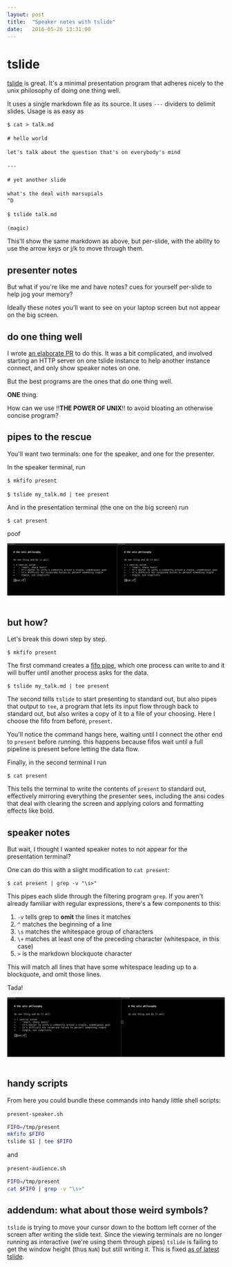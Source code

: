 ```yaml
---
layout: post
title:  "Speaker notes with tslide"
date:   2016-05-26 13:31:00
---
```


# tslide

[tslide][] is great. It's a minimal presentation program that adheres nicely to
the unix philosophy of doing one thing well.

It uses a single markdown file as its source. It uses `---` dividers to delimit
slides. Usage is as easy as

```
$ cat > talk.md

# hello world

let's talk about the question that's on everybody's mind

---

# yet another slide

what's the deal with marsupials
^D

$ tslide talk.md

(magic)

```

This'll show the same markdown as above, but per-slide, with the ability to use
the arrow keys or j/k to move through them.


## presenter notes

But what if you're like me and have notes? cues for yourself per-slide to help
jog your memory?

Ideally these notes you'll want to see on your laptop screen but not appear on
the big screen.


## do one thing well

I wrote [an elaborate PR](https://github.com/dominictarr/tslide/pull/9) to do
this. It was a bit complicated, and involved starting an HTTP server on one
tslide instance to help another instance connect, and only show speaker notes on
one.

But the best programs are the ones that do one thing well.

**ONE** thing.

How can we use !!**THE POWER OF UNIX**!! to avoid bloating an otherwise concise
program?


## pipes to the rescue

You'll want two terminals: one for the speaker, and one for the presenter.

In the speaker terminal, run

```
$ mkfifo present

$ tslide my_talk.md | tee present
```

And in the presentation terminal (the one on the big screen) run

```
$ cat present
```

poof

<center>
  <a href="/static/tslide1.jpg">
    <img alt="presentation mode in action" src="/static/tslide1.jpg"/>
  </a>
</center><br/>


## but how?

Let's break this down step by step.

```
$ mkfifo present
```

The first command creates a [fifo pipe](), which one process can write to and it
will buffer until another process asks for the data.

```
$ tslide my_talk.md | tee present
```

The second tells `tslide` to start presenting to standard out, but also pipes
that output to `tee`, a program that lets its input flow through back to
standard out, but also writes a copy of it to a file of your choosing. Here I
choose the fifo from before, `present`.

You'll notice the command hangs here, waiting until I connect the other end to
`present` before running. this happens because fifos wait until a full pipeline
is present before letting the data flow.

Finally, in the second terminal I run

```
$ cat present
```

This tells the terminal to write the contents of `present` to standard out,
effectively mirroring everything the presenter sees, including the ansi codes
that deal with clearing the screen and applying colors and formatting effects
like bold.


## speaker notes

But wait, I thought I wanted speaker notes to not appear for the presentation
terminal?

One can do this with a slight modification to `cat present`:

```
$ cat present | grep -v "\s>"
```

This pipes each slide through the filtering program `grep`. If you aren't
already familiar with regular expressions, there's a few components to this:

1. `-v` tells grep to **omit** the lines it matches
2. `^` matches the beginning of a line
3. `\s` matches the whitespace group of characters
4. `\+` matches at least one of the preceding character (whitespace, in this
   case)
5. `>` is the markdown blockquote character

This will match all lines that have some whitespace leading up to a blockquote,
and omit those lines.

Tada!

<center>
  <a href="/static/tslide2.jpg">
    <img alt="presentation mode in action without speaker notes in the presentation terminal" src="/static/tslide2.jpg"/>
  </a>
</center><br/>


## handy scripts

From here you could bundle these commands into handy little shell scripts:

`present-speaker.sh`
```sh
FIFO=/tmp/present
mkfifo $FIFO
tslide $1 | tee $FIFO
```

and

`present-audience.sh`
```sh
FIFO=/tmp/present
cat $FIFO | grep -v "\s>"
```

## addendum: what about those weird symbols?

`tslide` is trying to move your cursor down to the bottom left corner of the
screen after writing the slide text. Since the viewing terminals are no longer
running as interactive (we're using them through pipes) `tslide` is failing to
get the window height (thus `NaN`) but still writing it. This is fixed [as of
latest tslide](https://github.com/dominictarr/tslide/pull/10).


[tslide]: https://github.com/dominictarr/tslide
